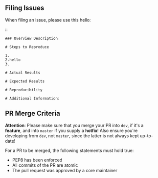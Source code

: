 Filing Issues
-------------

When filing an issue, please use this hello:

::

    ### Overview Description

    # Steps to Reproduce

    1.
    2.hello
    3.

    # Actual Results

    # Expected Results

    # Reproducibility

    # Additional Information:



PR Merge Criteria
-----------------

**Attention**: Please make sure that you merge your PR into `dev`, if it's a **feature**, and into `master` if you supply a **hotfix**! Also ensure you're developing from `dev`, not `master`, since the latter is not always kept up-to-date!

For a PR to be merged, the following statements must hold true:

-  PEP8 has been enforced
-  All commits of the PR are atomic
-  The pull request was approved by a core maintainer
